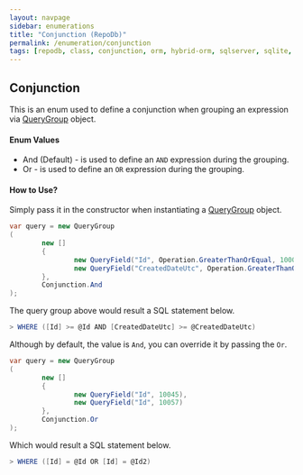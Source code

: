 ```yaml
---
layout: navpage
sidebar: enumerations
title: "Conjunction (RepoDb)"
permalink: /enumeration/conjunction
tags: [repodb, class, conjunction, orm, hybrid-orm, sqlserver, sqlite, mysql, postgresql]
---
```


## Conjunction

This is an enum used to define a conjunction when grouping an expression via [QueryGroup](/class/querygroup) object.

#### Enum Values

- And (Default) - is used to define an `AND` expression during the grouping.
- Or - is used to define an `OR` expression during the grouping.

#### How to Use?

Simply pass it in the constructor when instantiating a [QueryGroup](/class/querygroup) object.

```csharp
var query = new QueryGroup
(
        new []
        {
                new QueryField("Id", Operation.GreaterThanOrEqual, 10000),
                new QueryField("CreatedDateUtc", Operation.GreaterThanOrEqual, DateTime.UtcNow.Date.AddMonths(-3))
        },
        Conjunction.And
);
```

The query group above would result a SQL statement below.

```csharp
> WHERE ([Id] >= @Id AND [CreatedDateUtc] >= @CreatedDateUtc)
```

Although by default, the value is `And`, you can override it by passing the `Or`.

```csharp
var query = new QueryGroup
(
        new []
        {
                new QueryField("Id", 10045),
                new QueryField("Id", 10057)
        },
        Conjunction.Or
);
```

Which would result a SQL statement below.

```csharp
> WHERE ([Id] = @Id OR [Id] = @Id2)
```
